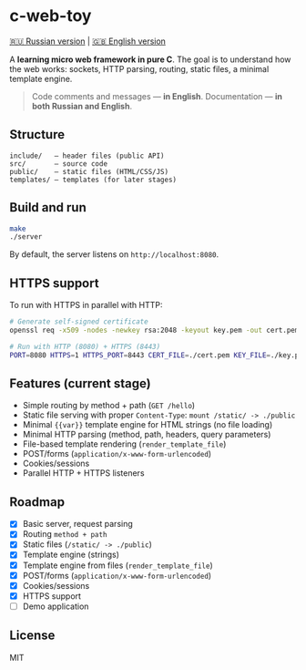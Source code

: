 # c-web-toy

[🇷🇺 Russian version](README.ru.md) | [🇬🇧 English version](README.md)

A **learning micro web framework in pure C**. The goal is to understand how the web works: sockets, HTTP parsing, routing, static files, a minimal template engine.

> Code comments and messages — **in English**. Documentation — **in both Russian and English**.

## Structure

```
include/   — header files (public API)
src/       — source code
public/    — static files (HTML/CSS/JS)
templates/ — templates (for later stages)
```

## Build and run

```bash
make
./server
```

By default, the server listens on `http://localhost:8080`.

## HTTPS support

To run with HTTPS in parallel with HTTP:

```bash
# Generate self-signed certificate
openssl req -x509 -nodes -newkey rsa:2048 -keyout key.pem -out cert.pem -days 365

# Run with HTTP (8080) + HTTPS (8443)
PORT=8080 HTTPS=1 HTTPS_PORT=8443 CERT_FILE=./cert.pem KEY_FILE=./key.pem ./server
```

## Features (current stage)

- Simple routing by method + path (`GET /hello`)
- Static file serving with proper `Content-Type`: `mount /static/ -> ./public`
- Minimal `{{var}}` template engine for HTML strings (no file loading)
- Minimal HTTP parsing (method, path, headers, query parameters)
- File-based template rendering (`render_template_file`)
- POST/forms (`application/x-www-form-urlencoded`)
- Cookies/sessions
- Parallel HTTP + HTTPS listeners

## Roadmap

- [x] Basic server, request parsing
- [x] Routing `method + path`
- [x] Static files (`/static/ -> ./public`)
- [x] Template engine (strings)
- [x] Template engine from files (`render_template_file`)
- [x] POST/forms (`application/x-www-form-urlencoded`)
- [x] Cookies/sessions
- [x] HTTPS support
- [ ] Demo application

## License

MIT
